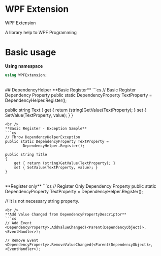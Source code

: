 # WPF Extension
WPF Extension

A library help to WPF Programming

# Basic usage

**Using namespace**
```cs
using WPFExtension;
```
<br />
## DependencyHelper
**Basic Register**
```cs
// Basic Register Dependency Property
public static DependencyProperty TextProperty =
        DependencyHelper.Register();
        
public string Text
{
    get { return (string)GetValue(TextProperty); }
    set { SetValue(TextProperty, value); }
}
```
<br />
**Basic Register - Exception Sample**
```cs
// Throw DependencyHelperException
public static DependencyProperty TextProperty =
        DependencyHelper.Register();
        
public string Title
{
    get { return (string)GetValue(TextProperty); }
    set { SetValue(TextProperty, value); }
}
```
<br />
**Register only**
```cs
// Register Only Dependency Property
public static DependencyProperty TextProperty =
        DependencyHelper.Register<string>();
        
// It is not necessary string property.
```
<br />
**Add Value Changed from DependencyPropertyDescriptor**
```cs
// Add Event
<DependencyProperty>.AddValueChanged(<Parent(DependencyObject)>, <EventHandler>);

// Remove Event
<DependencyProperty>.RemoveValueChanged(<Parent(DependencyObject)>, <EventHandler>);
```
